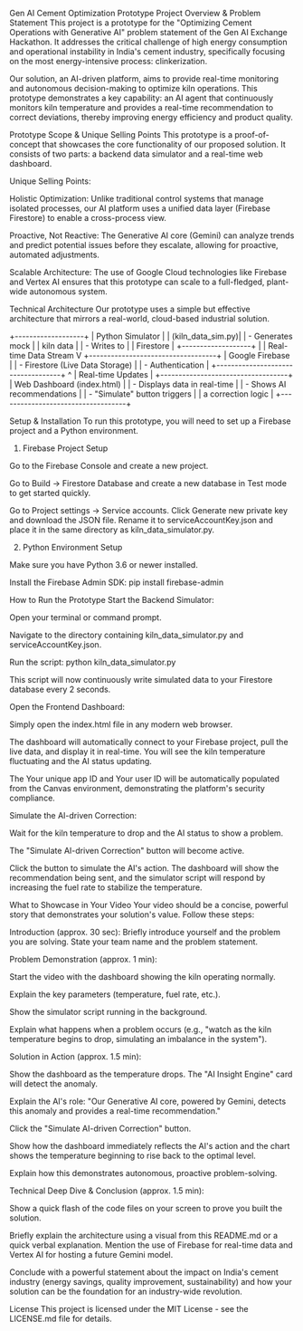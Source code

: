 Gen AI Cement Optimization Prototype
Project Overview & Problem Statement
This project is a prototype for the "Optimizing Cement Operations with Generative AI" problem statement of the Gen AI Exchange Hackathon. It addresses the critical challenge of high energy consumption and operational instability in India's cement industry, specifically focusing on the most energy-intensive process: clinkerization.

Our solution, an AI-driven platform, aims to provide real-time monitoring and autonomous decision-making to optimize kiln operations. This prototype demonstrates a key capability: an AI agent that continuously monitors kiln temperature and provides a real-time recommendation to correct deviations, thereby improving energy efficiency and product quality.

Prototype Scope & Unique Selling Points
This prototype is a proof-of-concept that showcases the core functionality of our proposed solution. It consists of two parts: a backend data simulator and a real-time web dashboard.

Unique Selling Points:

Holistic Optimization: Unlike traditional control systems that manage isolated processes, our AI platform uses a unified data layer (Firebase Firestore) to enable a cross-process view.

Proactive, Not Reactive: The Generative AI core (Gemini) can analyze trends and predict potential issues before they escalate, allowing for proactive, automated adjustments.

Scalable Architecture: The use of Google Cloud technologies like Firebase and Vertex AI ensures that this prototype can scale to a full-fledged, plant-wide autonomous system.

Technical Architecture
Our prototype uses a simple but effective architecture that mirrors a real-world, cloud-based industrial solution.

+-------------------+
| Python Simulator  |
| (kiln_data_sim.py)|
| - Generates mock  |
|   kiln data       |
| - Writes to       |
|   Firestore       |
+-------------------+
        |
        |  Real-time Data Stream
        V
+-----------------------------------+
|        Google Firebase            |
| - Firestore (Live Data Storage)   |
| - Authentication                  |
+-----------------------------------+
        ^
        |  Real-time Updates
        |
+-----------------------------------+
|      Web Dashboard (index.html)   |
| - Displays data in real-time      |
| - Shows AI recommendations        |
| - "Simulate" button triggers      |
|   a correction logic              |
+-----------------------------------+


Setup & Installation
To run this prototype, you will need to set up a Firebase project and a Python environment.

1. Firebase Project Setup

Go to the Firebase Console and create a new project.

Go to Build -> Firestore Database and create a new database in Test mode to get started quickly.

Go to Project settings -> Service accounts. Click Generate new private key and download the JSON file. Rename it to serviceAccountKey.json and place it in the same directory as kiln_data_simulator.py.

2. Python Environment Setup

Make sure you have Python 3.6 or newer installed.

Install the Firebase Admin SDK: pip install firebase-admin

How to Run the Prototype
Start the Backend Simulator:

Open your terminal or command prompt.

Navigate to the directory containing kiln_data_simulator.py and serviceAccountKey.json.

Run the script: python kiln_data_simulator.py

This script will now continuously write simulated data to your Firestore database every 2 seconds.

Open the Frontend Dashboard:

Simply open the index.html file in any modern web browser.

The dashboard will automatically connect to your Firebase project, pull the live data, and display it in real-time. You will see the kiln temperature fluctuating and the AI status updating.

The Your unique app ID and Your user ID will be automatically populated from the Canvas environment, demonstrating the platform's security compliance.

Simulate the AI-driven Correction:

Wait for the kiln temperature to drop and the AI status to show a problem.

The "Simulate AI-driven Correction" button will become active.

Click the button to simulate the AI's action. The dashboard will show the recommendation being sent, and the simulator script will respond by increasing the fuel rate to stabilize the temperature.

What to Showcase in Your Video
Your video should be a concise, powerful story that demonstrates your solution's value. Follow these steps:

Introduction (approx. 30 sec): Briefly introduce yourself and the problem you are solving. State your team name and the problem statement.

Problem Demonstration (approx. 1 min):

Start the video with the dashboard showing the kiln operating normally.

Explain the key parameters (temperature, fuel rate, etc.).

Show the simulator script running in the background.

Explain what happens when a problem occurs (e.g., "watch as the kiln temperature begins to drop, simulating an imbalance in the system").

Solution in Action (approx. 1.5 min):

Show the dashboard as the temperature drops. The "AI Insight Engine" card will detect the anomaly.

Explain the AI's role: "Our Generative AI core, powered by Gemini, detects this anomaly and provides a real-time recommendation."

Click the "Simulate AI-driven Correction" button.

Show how the dashboard immediately reflects the AI's action and the chart shows the temperature beginning to rise back to the optimal level.

Explain how this demonstrates autonomous, proactive problem-solving.

Technical Deep Dive & Conclusion (approx. 1.5 min):

Show a quick flash of the code files on your screen to prove you built the solution.

Briefly explain the architecture using a visual from this README.md or a quick verbal explanation. Mention the use of Firebase for real-time data and Vertex AI for hosting a future Gemini model.

Conclude with a powerful statement about the impact on India's cement industry (energy savings, quality improvement, sustainability) and how your solution can be the foundation for an industry-wide revolution.

License
This project is licensed under the MIT License - see the LICENSE.md file for details.
